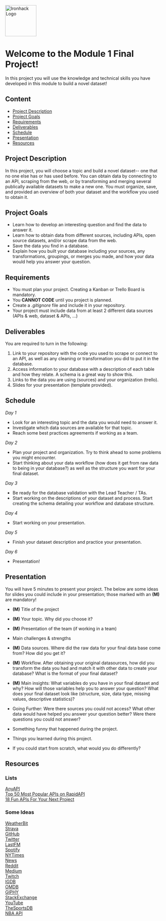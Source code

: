 <img src="https://bit.ly/2VnXWr2" alt="Ironhack Logo" width="100"/>

# Welcome to the Module 1 Final Project!
In this project you will use the knowledge and technical skills you have developed in this module to build a novel dataset!    

## Content
- [Project Description](#project-description)
- [Project Goals](#project-goals)
- [Requirements](#requirements)
- [Deliverables](#deliverables)
- [Schedule](#schedule)
- [Presentation](#presentation)
- [Resources](#resources)

<a name="project-description"></a>

## Project Description  
In this project, you will choose a topic and build a novel dataset-- one that no one else has or has used before. You can obtain data by connecting to an API, scraping from the web, or by transforming and merging several publically available datasets to make a new one. You must organize, save, and provided an overview of both your dataset and the workflow you used to obtain it. 

<a name="project-goals"></a>

## Project Goals  
* Learn how to develop an interesting question and find the data to answer it.
* Learn how to obtain data from different sources, including APIs, open source datasets, and/or scrape data from the web.
* Save the data you find in a database.
* Explain how you built your database including your sources, any transformations, groupings, or merges you made, 
and how your data would help you answer your question. 

<a name="requirements"></a>

## Requirements  
* You must plan your project. Creating a Kanban or Trello Board is mandatory.
* You **CANNOT CODE** until you project is planned.
* Create a *.gitignore* file and include it in your repository. 
* Your project must include data from at least 2 different data sources (APIs & web, dataset & APIs, ...)

<a name="deliverables"></a>

## Deliverables  
You are required to turn in the following:  
1. Link to your repository with the code you used to scrape or connect to an API, as well as any cleaning or transformation you did to put it in the database.
2. Access information to your database with a description of each table and how they relate. A schema is a great way to show this.
3. Links to the data you are using (sources) and your organization (trello).  
4. Slides for your presentation (template provided).  

<a name="schedule"></a>

## Schedule  
*Day 1*
* Look for an interesting topic and the data you would need to answer it. 
* Investigate which data sources are available for that topic.
* Reach some best practices agreements if working as a team.

*Day 2*
* Plan your project and organization. Try to think ahead to some problems you might encounter.
* Start thinking about your data workflow (how does it get from raw data to being in your database?) as well as the structure you want for your final dataset. 

*Day 3*
* Be ready for the database validation with the Lead Teacher / TAs.
* Start working on the descriptions of your dataset and process. Start creating the schema detailing your workflow and database structure.

*Day 4*
* Start working on your presentation. 

*Day 5*
* Finish your dataset description and practice your presentation.

*Day 6*
* Presentation!

<a name="presentation"></a>

## Presentation
You will have 5 minutes to present your project. The below are some ideas for slides you could include in your presentation; those marked with an **(M)** are mandatory! 

* **(M)** Title of the project
* **(M)** Your topic. Why did you choose it?
* **(M)** Presentation of the team (if working in a team)
* Main challenges & strengths
* **(M)** Data sources. Where did the raw data for your final data base come from? How did you get it?
* **(M)** Workflow. After obtaining your original datasources, how did you transform the data you had and match it with other data to create your database? What is the format of your final dataset?  
* **(M)** Main insights: What variables do you have in your final dataset and why? How will those variables help you to answer your question? What does your final dataset look like (structure, size, data type, missing values, descriptive statistics)?
* Going Further: Were there sources you could not access? What other data would have helped you answer your question better? Were there questions you could not answer? 

* Something funny that happened during the project. 
* Things you learned during this project.
* If you could start from scratch, what would you do differently?

<a name="resources"></a>

## Resources  
### Lists
[AnyAPI](https://any-api.com/)  
[Top 50 Most Popular APIs on RapidAPI](https://blog.rapidapi.com/most-popular-apis/)  
[18 Fun APIs For Your Next Project](https://medium.com/@vicbergquist/18-fun-apis-for-your-next-project-8008841c7be9)  

### Some Ideas
[WeatherBit](https://www.weatherbit.io/api)  
[Strava](https://developers.strava.com/docs/reference/)  
[GitHub](https://developer.github.com/v3/)  
[Twitter](https://developer.twitter.com/en/docs.html)  
[LastFM](https://www.last.fm/api)  
[Spotify](https://developer.spotify.com/documentation/web-api/reference/)  
[NYTimes](https://web.archive.org/web/20150325135221/http://developer.nytimes.com/docs/times_newswire_api/)  
[News](https://newsapi.org/docs)  
[Reddit](https://github.com/reddit-archive/reddit/wiki/API)  
[Medium](https://github.com/Medium/medium-api-docs)  
[Twitch](https://dev.twitch.tv/docs/api/reference)  
[IGDB](https://api-docs.igdb.com/)  
[OMDB](http://www.omdbapi.com/)  
[GIPHY](https://developers.giphy.com/docs/)  
[StackExchange](https://api.stackexchange.com/docs)  
[YouTube](https://developers.google.com/youtube/v3/docs/)  
[TheSportsDB](https://github.com/enen92/script.module.thesportsdb)  
[NBA API](https://pypi.org/project/nba-api/)  

